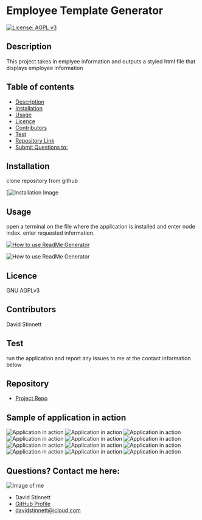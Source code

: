 # **Employee Template Generator**
[![License: AGPL v3](https://img.shields.io/badge/License-AGPL%20v3-blue.svg)](https://www.gnu.org/licenses/agpl-3.0)
## Description 
This project takes in emplyee information and outputs a styled html file that displays employee information
## Table of contents
- [Description](#Description)
- [Installation](#Installation)
- [Usage](#Usage)
- [Licence](#Licence)
- [Contributors](#Contributors)
- [Test](#Test)
- [Repository Link](#Repository)
- [Submit Questions to:](#GitHub) 
## Installation
clone repository from github

[![Installation Image](./assets/installation.png)

## Usage
open a terminal on the file where the application is installed and enter node index. enter requested information.

[![How to use ReadMe Generator](https://i9.ytimg.com/vi/AD4J9zHOj-E/mq2.jpg?sqp=CLSY4fwF&rs=AOn4CLDIPkaDVYDwmNrIBN3ueULDHX5XCQ)](https://youtu.be/AD4J9zHOj-E "Everything Is AWESOME")

![How to use ReadMe Generator](./assets/template.gif)

## Licence
GNU AGPLv3
## Contributors
David Stinnett
## Test
run the application and report any issues to me at the contact information below
## Repository
- [Project Repo](https://github.com/serjykalstryke/TemplateEngineEmployeeSummary)

## Sample of application in action
![Application in action](./assets/01.png)
![Application in action](./assets/2.png)
![Application in action](./assets/3.png)
![Application in action](./assets/4.png)
![Application in action](./assets/5.png)
![Application in action](./assets/6.png)
![Application in action](./assets/7.png)
![Application in action](./assets/8.png)
![Application in action](./assets/9.png)
![Application in action](./assets/10.png)
![Application in action](./assets/11.png)
![Application in action](./assets/results.png)

## Questions? Contact me here:
![Image of me](https://avatars2.githubusercontent.com/u/68971513?v=4)
- David Stinnett
- [GitHub Profile](https://github.com/serjykalstryke)
- <davidstinnett@icloud.com>
